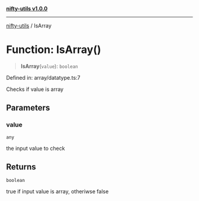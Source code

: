 [**nifty-utils v1.0.0**](../README.md)

***

[nifty-utils](../globals.md) / IsArray

# Function: IsArray()

> **IsArray**(`value`): `boolean`

Defined in: array/datatype.ts:7

Checks if value is array

## Parameters

### value

`any`

the input value to check

## Returns

`boolean`

true if input value is array, otheriwse false
